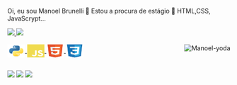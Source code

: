 Oi, eu sou Manoel Brunelli
🔭 Estou a procura de estágio
🌱 HTML,CSS, JavaScrypt...

 <div>
  <a href="https://github.com/manoelbrunelli">
  <img height="180em" src="https://github-readme-stats.vercel.app/api?username=manoelbrunelli&show_icons=true&theme=dark&include_all_commits=true&count_private=true"/>
  <img height="180em" src="https://github-readme-stats.vercel.app/api/top-langs/?username=manoelbrunelli&layout=compact&langs_count=7&theme=dark"/>
  </div>
  </div>
<div style="display: inline_block"><br>
  <img align="center" alt="Manoel-Python" height="30" width="40" src="https://raw.githubusercontent.com/devicons/devicon/master/icons/python/python-original.svg">
  <img align="center" alt="Manoel-Js" height="30" width="40" src="https://raw.githubusercontent.com/devicons/devicon/master/icons/javascript/javascript-plain.svg">
  <img align="center" alt="Manoel-HTML" height="30" width="40" src="https://raw.githubusercontent.com/devicons/devicon/master/icons/html5/html5-original.svg">
  <img align="center" alt="Manoel-CSS" height="30" width="40" src="https://raw.githubusercontent.com/devicons/devicon/master/icons/css3/css3-original.svg">
  <img align="right" alt="Manoel-yoda"  src="https://64.media.tumblr.com/393429cd696d75cc51038f77ece6b17c/a733673bd1a83899-53/s540x810/25c88469674e26d352aaaa4e083dd1208ddec04f.gifv">
</div>

##

<div> 
  <a href="https://instagram.com/manoelbrunelli" target="_blank"><img src="https://img.shields.io/badge/-Instagram-%23E4405F?style=for-the-badge&logo=instagram&logoColor=white" target="_blank"></a>
  <a href="https://www.linkedin.com/in/manoel-brunelli-658b25213/" target="_blank"><img src="https://img.shields.io/badge/-LinkedIn-%230077B5?style=for-the-badge&logo=linkedin&logoColor=white" target="_blank"></a> 
  <a href="https://twitter.com/Manoelbrunelli" target="_blank"><img src="https://img.shields.io/badge/Twitter-1DA1F2?style=for-the-badge&logo=twitter&logoColor=white"></a>
</div>




